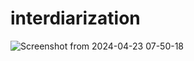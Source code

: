 # interdiarization
![Screenshot from 2024-04-23 07-50-18](https://github.com/calhounpaul/interdiarization/assets/26489865/1ba2309c-753d-4a4b-ac83-b9d6d43d5617)
